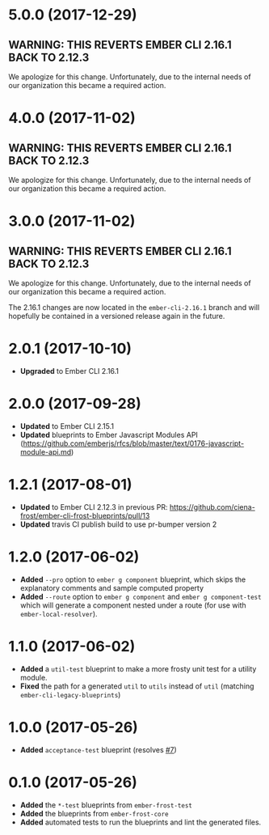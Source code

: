 # 5.0.0 (2017-12-29)

## WARNING: THIS REVERTS EMBER CLI 2.16.1 BACK TO 2.12.3

We apologize for this change. Unfortunately, due to the internal needs of our organization this became a required action.


# 4.0.0 (2017-11-02)

## WARNING: THIS REVERTS EMBER CLI 2.16.1 BACK TO 2.12.3

We apologize for this change. Unfortunately, due to the internal needs of our organization this became a required action.


# 3.0.0 (2017-11-02)

## WARNING: THIS REVERTS EMBER CLI 2.16.1 BACK TO 2.12.3

We apologize for this change. Unfortunately, due to the internal needs of our organization this became a required action.

The 2.16.1 changes are now located in the `ember-cli-2.16.1` branch and will hopefully be contained in a versioned release again in the future.


# 2.0.1 (2017-10-10)
* **Upgraded** to Ember CLI 2.16.1

# 2.0.0 (2017-09-28)
* **Updated** to Ember CLI 2.15.1
* **Updated** blueprints to Ember Javascript Modules API (https://github.com/emberjs/rfcs/blob/master/text/0176-javascript-module-api.md)

# 1.2.1 (2017-08-01)
* **Updated** to Ember CLI 2.12.3 in previous PR: https://github.com/ciena-frost/ember-cli-frost-blueprints/pull/13
* **Updated** travis CI publish build to use pr-bumper version 2


# 1.2.0 (2017-06-02)
 * **Added** `--pro` option to `ember g component` blueprint, which skips the explanatory comments and sample computed property
 * **Added** `--route` option to `ember g component` and `ember g component-test` which will generate a component nested under a route (for use with `ember-local-resolver`). 


# 1.1.0 (2017-06-02)

* **Added** a `util-test` blueprint to make a more frosty unit test for a utility module.
* **Fixed** the path for a generated `util` to `utils` instead of `util` (matching `ember-cli-legacy-blueprints`) 

# 1.0.0 (2017-05-26)

* **Added** `acceptance-test` blueprint (resolves [#7](https://github.com/ciena-frost/ember-cli-frost-blueprints/issues/7))


# 0.1.0 (2017-05-26)
* **Added** the `*-test` blueprints from `ember-frost-test`
* **Added** the blueprints from `ember-frost-core`
* **Added** automated tests to run the blueprints and lint the generated files. 

